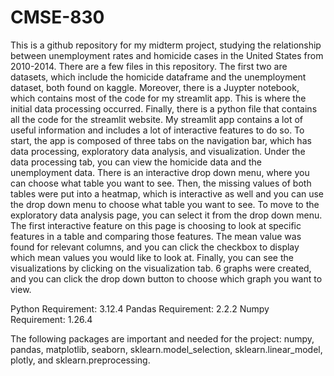 # CMSE-830

This is a github repository for my midterm project, studying the relationship between unemployment rates and homicide cases in the United States from 2010-2014. There are a few files in this repository. The first two are datasets, which include the homicide dataframe and the unemployment dataset, both found on kaggle. Moreover, there is a Juypter notebook, which contains most of the code for my streamlit app. This is where the initial data processing occurred. Finally, there is a python file that contains all the code for the streamlit website. My streamlit app contains a lot of useful information and includes a lot of interactive features to do so. To start, the app is composed of three tabs on the navigation bar, which has data processing, exploratory data analysis, and visualization. Under the data processing tab, you can view the homicide data and the unemployment data. There is an interactive drop down menu, where you can choose what table you want to see. Then, the missing values of both tables were put into a heatmap, which is interactive as well and you can use the drop down menu to choose what table you want to see. To move to the exploratory data analysis page, you can select it from the drop down menu. The first interactive feature on this page is choosing to look at specific features in a table and comparing those features. The mean value was found for relevant columns, and you can click the checkbox to display which mean values you would like to look at. Finally, you can see the visualizations by clicking on the visualization tab. 6 graphs were created, and you can click the drop down button to choose which graph you want to view. 

Python Requirement: 3.12.4
Pandas Requirement: 2.2.2
Numpy Requirement: 1.26.4


The following packages are important and needed for the project: numpy, pandas, matplotlib, seaborn, sklearn.model_selection, sklearn.linear_model, plotly, and sklearn.preprocessing. 
